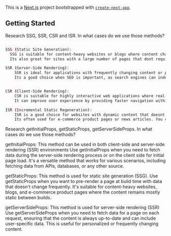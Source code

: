 This is a [Next.js](https://nextjs.org/) project bootstrapped with [`create-next-app`](https://github.com/vercel/next.js/tree/canary/packages/create-next-app).

## Getting Started


Research SSG, SSR, CSR and ISR. In what cases do we use those methods?

```bash

SSG (Static Site Generation):
  SSG is suitable for content-heavy websites or blogs where content changes infrequently.
  Its also great for sites with a large number of pages that dont require real-time data.

SSR (Server-Side Rendering):
    SSR is ideal for applications with frequently changing content or personalized user experiences.
    Its a good choice when SEO is important, as search engines can index the server-rendered content.


CSR (Client-Side Rendering):
    CSR is suitable for highly interactive web applications where real-time data updates are crucial.
    It can improve user experience by providing faster navigation within the app once the initial load is complete.

ISR (Incremental Static Regeneration):
    ISR is a good choice for websites with dynamic content that doesnt change frequently but still requires updates. 
    Its often used for e-commerce product pages or news articles. You can set a revalidation interval to keep the content up-to-date.

```

Research getInitialProps, getStaticProps, getServerSideProps. In what cases do we use those methods?

getInitialProps:
    This method can be used in both client-side and server-side rendering (SSR) environments
    Use getInitialProps when you need to fetch data during the server-side rendering process or on the client side for initial page load. It's a versatile method that works for various scenarios, including fetching data from APIs, databases, or any other source.

getStaticProps: 
    This method is used for static site generation (SSG).
    Use getStaticProps when you want to pre-render a page at build time with data that doesn't change frequently. It's suitable for content-heavy websites, blogs, and e-commerce product pages where the content remains mostly static between builds.

getServerSideProps:
    This method is used for server-side rendering (SSR)
    Use getServerSideProps when you need to fetch data for a page on each request, ensuring that the content is always up-to-date and can include user-specific data. This is useful for personalized or frequently changing content.